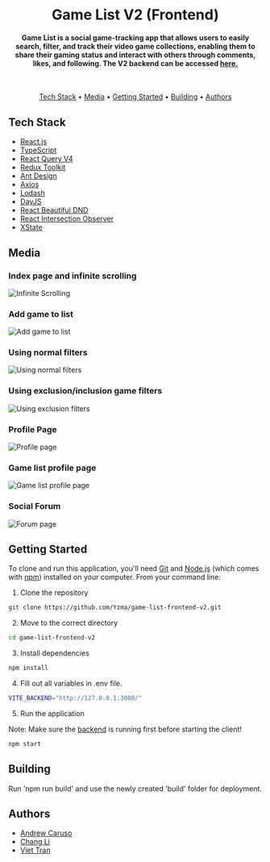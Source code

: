 <h1 align="center">
  Game List V2 (Frontend)
  <br> 
</h1>
<h4 align="center">Game List is a social game-tracking app that allows users to easily search, filter, and track their video game collections, enabling them to share their gaming status and interact with others through comments, likes, and following. The V2 backend can be accessed <a href="https://github.com/Yzma/gamelist-backend-v2">here.</a></h4>
<br>

<p align="center">
  <a href="#tech-stack">Tech Stack</a> •
  <a href="#media">Media</a> •
  <a href="#getting-started">Getting Started</a> •
  <a href="#building">Building</a> •
  <a href="#authors">Authors</a> 
</p>

## Tech Stack

- [React.js](https://reactjs.org)
- [TypeScript](https://www.typescriptlang.org/)
- [React Query V4](https://tanstack.com/query/v4/docs/react/overview)
- [Redux Toolkit](https://redux-toolkit.js.org/)
- [Ant Design](https://ant.design/)
- [Axios](https://www.npmjs.com/package/axios)
- [Lodash](https://lodash.com/)
- [DayJS](https://day.js.org/)
- [React Beautiful DND](https://github.com/atlassian/react-beautiful-dnd)
- [React Intersection Observer](https://www.npmjs.com/package/react-intersection-observer)
- [XState](https://xstate.js.org/)

## Media

### Index page and infinite scrolling
![Infinite Scrolling](/Media/Infinite%20Scrolling.gif)

### Add game to list
![Add game to list](/Media/Add%20game%20to%20list.gif)

### Using normal filters
![Using normal filters](/Media/Using%20normal%20filters.gif)

### Using exclusion/inclusion game filters
![Using exclusion filters](/Media/Using%20exclusion%20filters.gif)

### Profile Page
![Profile page](/Media/Profile%20page.gif)

### Game list profile page
![Game list profile page](/Media/Game%20list%20profile%20page.gif)

### Social Forum
![Forum page](/Media/Forum%20page.gif)

## Getting Started

To clone and run this application, you'll need [Git](https://git-scm.com) and [Node.js](https://nodejs.org/en/download/) (which comes with [npm](http://npmjs.com)) installed on your computer. From your command line:

1. Clone the repository

```sh
git clone https://github.com/Yzma/game-list-frontend-v2.git
```

2. Move to the correct directory

```sh
cd game-list-frontend-v2
```

3. Install dependencies

```sh
npm install
```

4. Fill out all variables in .env file.

```sh
VITE_BACKEND="http://127.0.0.1:3000/"
```

5. Run the application

Note: Make sure the [backend](https://github.com/Yzma/game-list-backend-v2) is running first before starting the client!

```sh
npm start
```

## Building

Run 'npm run build' and use the newly created 'build' folder for deployment.

## Authors

- <a href="https://github.com/Yzma">Andrew Caruso</a>
- <a href="https://github.com/changLiCoding">Chang Li<a>
- <a href="https://github.com/tienviet10">Viet Tran<a>
